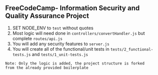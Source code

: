 **FreeCodeCamp**- Information Security and Quality Assurance Project
------

1) SET NODE_ENV to `test` without quotes
2) Most logic will need done in `controllers/convertHandler.js` but complete `routes/api.js`
3) You will add any security features to `server.js`
4) You will create all of the functional/unit tests in `tests/2_functional-tests.js` and `tests/1_unit-tests.js`

<code>Note: Only the logic is added, the project structure is forked from the already provided boilerplate</code>


